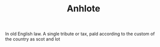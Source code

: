 ---
title: Anhlote
letter: A
permalink: "/definitions/anhlote.html"
body: In old English law. A single tribute or tax, pald according to the custom of
  the country as scot and lot
published_at: '2018-07-07'
source: Black's Law Dictionary
layout: post
---